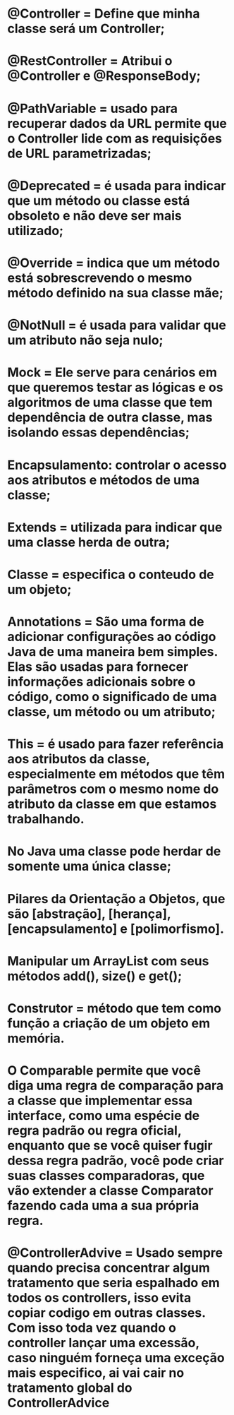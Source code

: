 # @Controller = Define que minha classe será um Controller;

# @RestController = Atribui o @Controller e @ResponseBody;

# @PathVariable = usado para recuperar dados da URL permite que o Controller lide com as requisições de URL parametrizadas;

# @Deprecated = é usada para indicar que um método ou classe está obsoleto e não deve ser mais utilizado;

# @Override = indica que um método está sobrescrevendo o mesmo método definido na sua classe mãe;

# @NotNull = é usada para validar que um atributo não seja nulo;

# Mock = Ele serve para cenários em que queremos testar as lógicas e os algoritmos de uma classe que tem dependência de outra classe, mas isolando essas dependências;

# Encapsulamento: controlar o acesso aos atributos e métodos de uma classe;

# Extends = utilizada para indicar que uma classe herda de outra;

# Classe = especifica o conteudo de um objeto;

# Annotations = São uma forma de adicionar configurações ao código Java de uma maneira bem simples. Elas são usadas para fornecer informações adicionais sobre o código, como o significado de uma classe, um método ou um atributo;

# This =  é usado para fazer referência aos atributos da classe, especialmente em métodos que têm parâmetros com o mesmo nome do atributo da classe em que estamos trabalhando.

#  No Java uma classe pode herdar de somente uma única classe;

#  Pilares da Orientação a Objetos, que são [abstração], [herança], [encapsulamento] e [polimorfismo].

# Manipular um ArrayList com seus métodos add(), size() e get();

# Construtor = método que tem como função a criação de um objeto em memória.

# O Comparable permite que você diga uma regra de comparação para a classe que implementar essa interface, como uma espécie de regra padrão ou regra oficial, enquanto que se você quiser fugir dessa regra padrão, você pode criar suas classes comparadoras, que vão extender a classe Comparator fazendo cada uma a sua própria regra.

# @ControllerAdvive = Usado sempre quando precisa concentrar algum tratamento que seria espalhado em todos os controllers, isso evita copiar codigo em outras classes. Com isso toda vez quando o controller lançar uma excessão, caso ninguém forneça uma exceção mais especifico, ai vai cair no tratamento global do ControllerAdvice